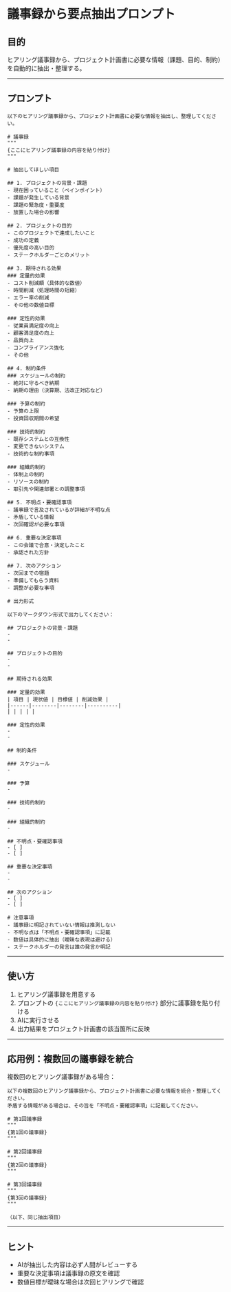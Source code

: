 # 議事録から要点抽出プロンプト

## 目的

ヒアリング議事録から、プロジェクト計画書に必要な情報（課題、目的、制約）を自動的に抽出・整理する。

---

## プロンプト

```
以下のヒアリング議事録から、プロジェクト計画書に必要な情報を抽出し、整理してください。

# 議事録
"""
{ここにヒアリング議事録の内容を貼り付け}
"""

# 抽出してほしい項目

## 1. プロジェクトの背景・課題
- 現在困っていること（ペインポイント）
- 課題が発生している背景
- 課題の緊急度・重要度
- 放置した場合の影響

## 2. プロジェクトの目的
- このプロジェクトで達成したいこと
- 成功の定義
- 優先度の高い目的
- ステークホルダーごとのメリット

## 3. 期待される効果
### 定量的効果
- コスト削減額（具体的な数値）
- 時間削減（処理時間の短縮）
- エラー率の削減
- その他の数値目標

### 定性的効果
- 従業員満足度の向上
- 顧客満足度の向上
- 品質向上
- コンプライアンス強化
- その他

## 4. 制約条件
### スケジュールの制約
- 絶対に守るべき納期
- 納期の理由（決算期、法改正対応など）

### 予算の制約
- 予算の上限
- 投資回収期間の希望

### 技術的制約
- 既存システムとの互換性
- 変更できないシステム
- 技術的な制約事項

### 組織的制約
- 体制上の制約
- リソースの制約
- 取引先や関連部署との調整事項

## 5. 不明点・要確認事項
- 議事録で言及されているが詳細が不明な点
- 矛盾している情報
- 次回確認が必要な事項

## 6. 重要な決定事項
- この会議で合意・決定したこと
- 承認された方針

## 7. 次のアクション
- 次回までの宿題
- 準備してもらう資料
- 調整が必要な事項

# 出力形式

以下のマークダウン形式で出力してください：

## プロジェクトの背景・課題
-
-

## プロジェクトの目的
-
-

## 期待される効果

### 定量的効果
| 項目 | 現状値 | 目標値 | 削減効果 |
|------|--------|--------|----------|
| | | | |

### 定性的効果
-
-

## 制約条件

### スケジュール
-

### 予算
-

### 技術的制約
-

### 組織的制約
-

## 不明点・要確認事項
- [ ]
- [ ]

## 重要な決定事項
-
-

## 次のアクション
- [ ]
- [ ]

# 注意事項
- 議事録に明記されていない情報は推測しない
- 不明な点は「不明点・要確認事項」に記載
- 数値は具体的に抽出（曖昧な表現は避ける）
- ステークホルダーの発言は誰の発言か明記
```

---

## 使い方

1. ヒアリング議事録を用意する
2. プロンプトの `{ここにヒアリング議事録の内容を貼り付け}` 部分に議事録を貼り付ける
3. AIに実行させる
4. 出力結果をプロジェクト計画書の該当箇所に反映

---

## 応用例：複数回の議事録を統合

複数回のヒアリング議事録がある場合：

```
以下の複数回のヒアリング議事録から、プロジェクト計画書に必要な情報を統合・整理してください。
矛盾する情報がある場合は、その旨を「不明点・要確認事項」に記載してください。

# 第1回議事録
"""
{第1回の議事録}
"""

# 第2回議事録
"""
{第2回の議事録}
"""

# 第3回議事録
"""
{第3回の議事録}
"""

（以下、同じ抽出項目）
```

---

## ヒント

- AIが抽出した内容は必ず人間がレビューする
- 重要な決定事項は議事録の原文を確認
- 数値目標が曖昧な場合は次回ヒアリングで確認
